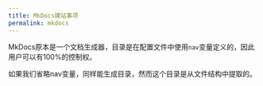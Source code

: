```yaml
---
title: MkDocs建站事项
permalink: mkdocs
---
```


MkDocs原本是一个文档生成器，目录是在配置文件中使用`nav`变量定义的，因此用户可以有100%的控制权。

如果我们省略nav变量，同样能生成目录，然而这个目录是从文件结构中提取的。